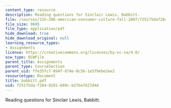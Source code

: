 ```yaml
---
content_type: resource
description: Reading questions for Sinclair Lewis, Babbitt.
file: /courses/21h-206-american-consumer-culture-fall-2007/f25175daf2849291699cb2fbefd27d4d_babbitt.pdf
file_size: 9695
file_type: application/pdf
hide_download: true
hide_download_original: null
learning_resource_types:
- Assignments
license: https://creativecommons.org/licenses/by-nc-sa/4.0/
ocw_type: OCWFile
parent_title: Assignments
parent_type: CourseSection
parent_uid: ffe35fc7-094f-874e-0c56-1e5f9ebe2ee2
resourcetype: Document
title: babbitt.pdf
uid: f25175da-f284-9291-699c-b2fbefd27d4d
---
```

Reading questions for Sinclair Lewis, Babbitt.